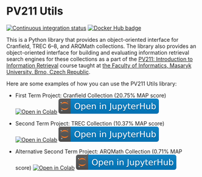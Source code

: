 # PV211 Utils

[![Continuous integration status][ci-badge]][ci]
[![Docker Hub badge][dockerhub-badge]][dockerhub]

 [ci-badge]: https://github.com/MIR-MU/pv211-utils/workflows/Test%20and%20publish/badge.svg
 [ci]: https://github.com/MIR-MU/pv211-utils/actions?query=workflow%3ATest%20and%20publish

 [dockerhub-badge]: https://img.shields.io/docker/pulls/MIR-MU/pv211-utils
 [dockerhub]: https://hub.docker.com/repository/docker/miratmu/pv211-utils

This is a Python library that provides an object-oriented interface for
Cranfield, TREC 6–8, and ARQMath collections. The library also provides an
object-oriented interface for building and evaluating information retrieval
search engines for these collections as a part of the [PV211: Introduction to
Information Retrieval][pv211] course taught at [the Faculty of Informatics,
Masaryk University, Brno, Czech Republic][fimu].

 [pv211]: https://is.muni.cz/predmet/fi/PV211?lang=en
 [fimu]: https://www.fi.muni.cz/index.html.en

Here are some examples of how you can use the PV211 Utils library:

- First Term Project: Cranfield Collection (20.75% MAP score)
  [![Open in Colab][colab-badge]][cranfield]
  [![Open in Jupyter Hub][jupyter-badge]][jupyter]

- Second Term Project: TREC Collection (10.37% MAP score)
  [![Open in Colab][colab-badge]][trec]
  [![Open in Jupyter Hub][jupyter-badge]][jupyter]

- Alternative Second Term Project: ARQMath Collection (0.71% MAP score)
  [![Open in Colab][colab-badge]][arqmath]
  [![Open in Jupyter Hub][jupyter-badge]][jupyter]

 [colab-badge]: https://colab.research.google.com/assets/colab-badge.svg
 [jupyter-badge]: https://github.com/MIR-MU/pv211-utils/raw/main/jupyterhub-badge.svg

 [jupyter]: https://iirhub.cloud.e-infra.cz/
 [cranfield]: https://colab.research.google.com/github/MIR-MU/pv211-utils/blob/main/notebooks/cranfield.ipynb
 [trec]: https://colab.research.google.com/github/MIR-MU/pv211-utils/blob/main/notebooks/trec.ipynb
 [arqmath]: https://colab.research.google.com/github/MIR-MU/pv211-utils/blob/main/notebooks/arqmath.ipynb
